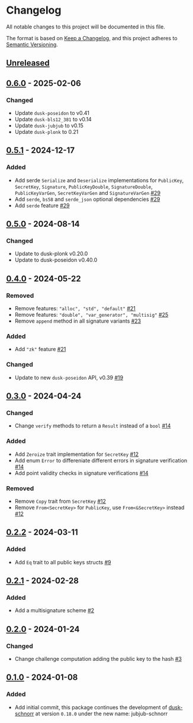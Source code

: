 # Changelog

All notable changes to this project will be documented in this file.

The format is based on [Keep a Changelog](https://keepachangelog.com/en/1.0.0/),
and this project adheres to [Semantic Versioning](https://semver.org/spec/v2.0.0.html).

## [Unreleased]

## [0.6.0] - 2025-02-06

### Changed

- Update `dusk-poseidon` to v0.41
- Update `dusk-bls12_381` to v0.14
- Update `dusk-jubjub` to v0.15
- Update `dusk-plonk` to 0.21

## [0.5.1] - 2024-12-17

### Added

- Add serde `Serialize` and `Deserialize` implementations for `PublicKey`, `SecretKey`, `Signature`,
`PublicKeyDouble`, `SignatureDouble`, `PublicKeyVarGen`, `SecretKeyVarGen` and `SignatureVarGen` [#29]
- Add `serde`, `bs58` and `serde_json` optional dependencies [#29]
- Add `serde` feature [#29]

## [0.5.0] - 2024-08-14

### Changed

- Update to dusk-plonk v0.20.0
- Update to dusk-poseidon v0.40.0

## [0.4.0] - 2024-05-22

### Removed

- Remove features: `"alloc", "std", "default"` [#21]
- Remove features: `"double", "var_generator", "multisig"` [#25]
- Remove `append` method in all signature variants [#23]

### Added

- Add `"zk"` feature [#21]

### Changed

- Update to new `dusk-poseidon` API, v0.39 [#19]

## [0.3.0] - 2024-04-24

### Changed

- Change `verify` methods to return a `Result` instead of a `bool` [#14]

### Added

- Add `Zeroize` trait implementation for `SecretKey` [#12]
- Add enum `Error` to differeniate different errors in signature verification [#14]
- Add point validity checks in signature verifications [#14]

### Removed

- Remove `Copy` trait from `SecretKey` [#12]
- Remove `From<SecretKey>` for `PublicKey`, use `From<&SecretKey>` instead [#12]

## [0.2.2] - 2024-03-11

### Added

- Add `Eq` trait to all public keys structs [#9]

## [0.2.1] - 2024-02-28

### Added

- Add a multisignature scheme [#2]

## [0.2.0] - 2024-01-24

### Changed

- Change challenge computation adding the public key to the hash [#3]

## [0.1.0] - 2024-01-08

### Added

- Add initial commit, this package continues the development of [dusk-schnorr](https://github.com/dusk-network/schnorr/) at version `0.18.0` under the new name: jubjub-schnorr

<!-- ISSUES -->
[#29]: https://github.com/dusk-network/jubjub-schnorr/issues/29
[#25]: https://github.com/dusk-network/jubjub-schnorr/issues/25
[#23]: https://github.com/dusk-network/jubjub-schnorr/issues/23
[#21]: https://github.com/dusk-network/jubjub-schnorr/issues/21
[#19]: https://github.com/dusk-network/jubjub-schnorr/issues/19
[#14]: https://github.com/dusk-network/jubjub-schnorr/issues/14
[#12]: https://github.com/dusk-network/jubjub-schnorr/issues/12
[#9]: https://github.com/dusk-network/jubjub-schnorr/issues/9
[#3]: https://github.com/dusk-network/jubjub-schnorr/issues/3
[#2]: https://github.com/dusk-network/jubjub-schnorr/issues/2

<!-- VERSIONS -->
[Unreleased]: https://github.com/dusk-network/jubjub-schnorr/compare/v0.6.0...HEAD
[0.6.0]: https://github.com/dusk-network/jubjub-schnorr/compare/v0.5.1...v0.6.0
[0.5.1]: https://github.com/dusk-network/jubjub-schnorr/compare/v0.5.0...v0.5.1
[0.5.0]: https://github.com/dusk-network/jubjub-schnorr/compare/v0.4.0...v0.5.0
[0.4.0]: https://github.com/dusk-network/jubjub-schnorr/compare/v0.3.0...v0.4.0
[0.3.0]: https://github.com/dusk-network/jubjub-schnorr/compare/v0.2.2...v0.3.0
[0.2.2]: https://github.com/dusk-network/jubjub-schnorr/compare/v0.2.1...v0.2.2
[0.2.1]: https://github.com/dusk-network/jubjub-schnorr/compare/v0.2.0...v0.2.1
[0.2.0]: https://github.com/dusk-network/jubjub-schnorr/compare/v0.1.0...v0.2.0
[0.1.0]: https://github.com/dusk-network/jubjub-schnorr/releases/tag/v0.1.0
